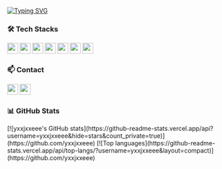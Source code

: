<a href="https://git.io/typing-svg"><img src="https://readme-typing-svg.demolab.com?font=Modak&size=45&duration=3000&pause=1000&color=000000&center=true&vCenter=true&width=500&height=100&lines=Hello%2C+World!+I'm+jieun!" alt="Typing SVG" /></a>
<h3>🛠️ Tech Stacks</h3>
<div>
  <img src="https://img.shields.io/badge/Java-007396?style=flat&logo=java&logoColor=white" style="height: 25px;" />
  <img src="https://img.shields.io/badge/JavaScript-F7DF1E?style=flat&logo=javascript&logoColor=black" style="height: 25px;" />
  <img src="https://img.shields.io/badge/spring-%236DB33F.svg?style=flat&logo=spring&logoColor=white" style="height: 25px;" />
  <img src="https://img.shields.io/badge/php-777BB4?style=flat&logo=php&logoColor=white" style="height: 25px;" />
  <img src="https://img.shields.io/badge/MySQL-4479A1?style=flat&logo=mysql&logoColor=white" style="height: 25px;" />
  <img src="https://img.shields.io/badge/Git-F05032?style=flat&logo=git&logoColor=white" style="height: 25px;" />
  <img src="https://img.shields.io/badge/GitHub-181717?style=flat&logo=github&logoColor=white" style="height: 25px;" />
</div>

<h3>📫 Contact</h3>
<div>
  <a href="https://yje44428.tistory.com"><img src="https://img.shields.io/badge/TISTORY-FF5722?style=flat&logo=tistory&logoColor=ffffff" style="height: 25px;" /></a>
  <a href="mailto:c0d1ngyje@gmail.com"><img src="https://img.shields.io/badge/Gmail-D14836?style=flat&logo=gmail&logoColor=white" style="height: 25px;" /></a>
</div> 

<h3>📊 GitHub Stats</h3>
<div>
   [![yxxjxxeee's GitHub stats](https://github-readme-stats.vercel.app/api?username=yxxjxxeee&hide=stars&count_private=true)](https://github.com/yxxjxxeee)
  [![Top languages](https://github-readme-stats.vercel.app/api/top-langs/?username=yxxjxxeee&layout=compact)](https://github.com/yxxjxxeee)
</div>
</div>
